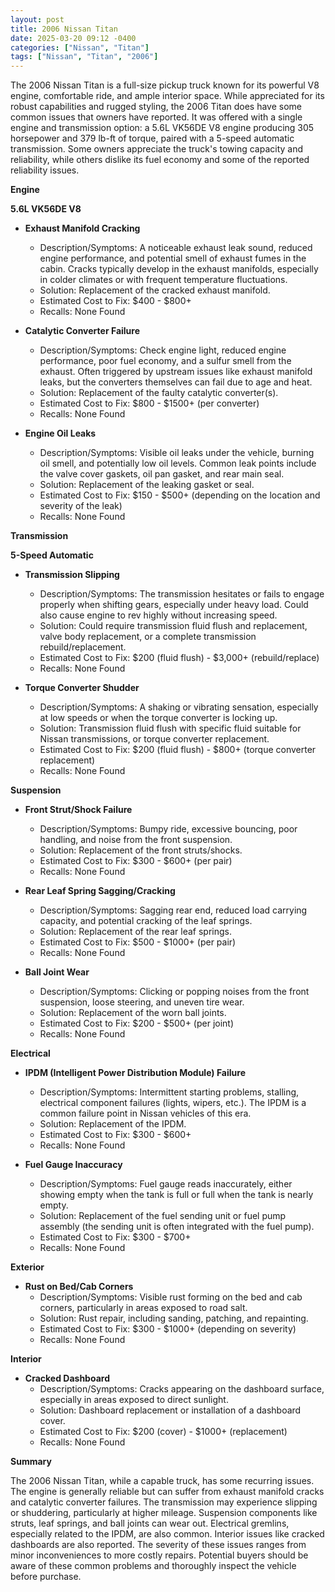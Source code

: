 ```yaml
---
layout: post
title: 2006 Nissan Titan
date: 2025-03-20 09:12 -0400
categories: ["Nissan", "Titan"]
tags: ["Nissan", "Titan", "2006"]
---
```

The 2006 Nissan Titan is a full-size pickup truck known for its powerful V8 engine, comfortable ride, and ample interior space. While appreciated for its robust capabilities and rugged styling, the 2006 Titan does have some common issues that owners have reported. It was offered with a single engine and transmission option: a 5.6L VK56DE V8 engine producing 305 horsepower and 379 lb-ft of torque, paired with a 5-speed automatic transmission. Some owners appreciate the truck's towing capacity and reliability, while others dislike its fuel economy and some of the reported reliability issues.

**Engine**

**5.6L VK56DE V8**

*   **Exhaust Manifold Cracking**
    *   Description/Symptoms: A noticeable exhaust leak sound, reduced engine performance, and potential smell of exhaust fumes in the cabin. Cracks typically develop in the exhaust manifolds, especially in colder climates or with frequent temperature fluctuations.
    *   Solution: Replacement of the cracked exhaust manifold.
    *   Estimated Cost to Fix: $400 - $800+
    *   Recalls: None Found

*   **Catalytic Converter Failure**
    *   Description/Symptoms: Check engine light, reduced engine performance, poor fuel economy, and a sulfur smell from the exhaust. Often triggered by upstream issues like exhaust manifold leaks, but the converters themselves can fail due to age and heat.
    *   Solution: Replacement of the faulty catalytic converter(s).
    *   Estimated Cost to Fix: $800 - $1500+ (per converter)
    *   Recalls: None Found

*   **Engine Oil Leaks**
    *   Description/Symptoms: Visible oil leaks under the vehicle, burning oil smell, and potentially low oil levels. Common leak points include the valve cover gaskets, oil pan gasket, and rear main seal.
    *   Solution: Replacement of the leaking gasket or seal.
    *   Estimated Cost to Fix: $150 - $500+ (depending on the location and severity of the leak)
    *   Recalls: None Found

**Transmission**

**5-Speed Automatic**

*   **Transmission Slipping**
    *   Description/Symptoms: The transmission hesitates or fails to engage properly when shifting gears, especially under heavy load. Could also cause engine to rev highly without increasing speed.
    *   Solution: Could require transmission fluid flush and replacement, valve body replacement, or a complete transmission rebuild/replacement.
    *   Estimated Cost to Fix: $200 (fluid flush) - $3,000+ (rebuild/replace)
    *   Recalls: None Found

*   **Torque Converter Shudder**
    *   Description/Symptoms: A shaking or vibrating sensation, especially at low speeds or when the torque converter is locking up.
    *   Solution: Transmission fluid flush with specific fluid suitable for Nissan transmissions, or torque converter replacement.
    *   Estimated Cost to Fix: $200 (fluid flush) - $800+ (torque converter replacement)
    *   Recalls: None Found

**Suspension**

*   **Front Strut/Shock Failure**
    *   Description/Symptoms: Bumpy ride, excessive bouncing, poor handling, and noise from the front suspension.
    *   Solution: Replacement of the front struts/shocks.
    *   Estimated Cost to Fix: $300 - $600+ (per pair)
    *   Recalls: None Found

*   **Rear Leaf Spring Sagging/Cracking**
    *   Description/Symptoms: Sagging rear end, reduced load carrying capacity, and potential cracking of the leaf springs.
    *   Solution: Replacement of the rear leaf springs.
    *   Estimated Cost to Fix: $500 - $1000+ (per pair)
    *   Recalls: None Found

*   **Ball Joint Wear**
    *   Description/Symptoms: Clicking or popping noises from the front suspension, loose steering, and uneven tire wear.
    *   Solution: Replacement of the worn ball joints.
    *   Estimated Cost to Fix: $200 - $500+ (per joint)
    *   Recalls: None Found

**Electrical**

*   **IPDM (Intelligent Power Distribution Module) Failure**
    *   Description/Symptoms: Intermittent starting problems, stalling, electrical component failures (lights, wipers, etc.). The IPDM is a common failure point in Nissan vehicles of this era.
    *   Solution: Replacement of the IPDM.
    *   Estimated Cost to Fix: $300 - $600+
    *   Recalls: None Found

*   **Fuel Gauge Inaccuracy**
    *   Description/Symptoms: Fuel gauge reads inaccurately, either showing empty when the tank is full or full when the tank is nearly empty.
    *   Solution: Replacement of the fuel sending unit or fuel pump assembly (the sending unit is often integrated with the fuel pump).
    *   Estimated Cost to Fix: $300 - $700+
    *   Recalls: None Found

**Exterior**

*   **Rust on Bed/Cab Corners**
    *   Description/Symptoms: Visible rust forming on the bed and cab corners, particularly in areas exposed to road salt.
    *   Solution: Rust repair, including sanding, patching, and repainting.
    *   Estimated Cost to Fix: $300 - $1000+ (depending on severity)
    *   Recalls: None Found

**Interior**

*   **Cracked Dashboard**
    *   Description/Symptoms: Cracks appearing on the dashboard surface, especially in areas exposed to direct sunlight.
    *   Solution: Dashboard replacement or installation of a dashboard cover.
    *   Estimated Cost to Fix: $200 (cover) - $1000+ (replacement)
    *   Recalls: None Found

**Summary**

The 2006 Nissan Titan, while a capable truck, has some recurring issues. The engine is generally reliable but can suffer from exhaust manifold cracks and catalytic converter failures. The transmission may experience slipping or shuddering, particularly at higher mileage. Suspension components like struts, leaf springs, and ball joints can wear out. Electrical gremlins, especially related to the IPDM, are also common. Interior issues like cracked dashboards are also reported. The severity of these issues ranges from minor inconveniences to more costly repairs. Potential buyers should be aware of these common problems and thoroughly inspect the vehicle before purchase.


